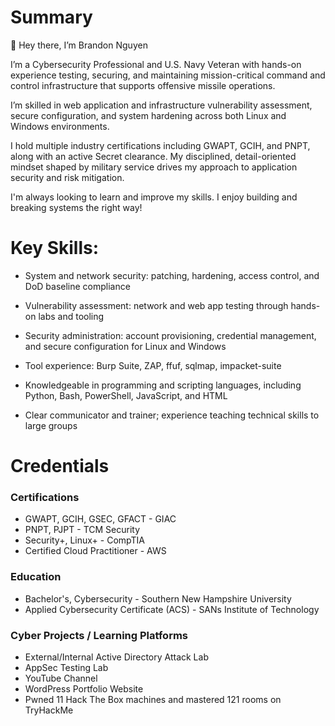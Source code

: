 # Summary
👋 Hey there, I’m Brandon Nguyen

I’m a Cybersecurity Professional and U.S. Navy Veteran with hands-on experience testing, securing, and maintaining mission-critical command and control infrastructure that supports offensive missile operations.

I’m skilled in web application and infrastructure vulnerability assessment, secure configuration, and system hardening across both Linux and Windows environments.

I hold multiple industry certifications including GWAPT, GCIH, and PNPT, along with an active Secret clearance. My disciplined, detail-oriented mindset shaped by military service drives my approach to application security and risk mitigation.

I'm always looking to learn and improve my skills. I enjoy building and breaking systems the right way!
# Key Skills:
- System and network security: patching, hardening, access control, and DoD baseline compliance

- Vulnerability assessment: network and web app testing through hands-on labs and tooling

- Security administration: account provisioning, credential management, and secure configuration for Linux and Windows

- Tool experience: Burp Suite, ZAP, ffuf, sqlmap, impacket-suite

- Knowledgeable in programming and scripting languages, including Python, Bash, PowerShell, JavaScript, and HTML

- Clear communicator and trainer; experience teaching technical skills to large groups
# Credentials
### Certifications
- GWAPT, GCIH, GSEC, GFACT - GIAC
- PNPT, PJPT - TCM Security
- Security+, Linux+ - CompTIA
- Certified Cloud Practitioner - AWS
### Education
- Bachelor's, Cybersecurity - Southern New Hampshire University
- Applied Cybersecurity Certificate (ACS) - SANs Institute of Technology
### Cyber Projects / Learning Platforms
- External/Internal Active Directory Attack Lab
- AppSec Testing Lab
- YouTube Channel
- WordPress Portfolio Website
- Pwned 11 Hack The Box machines and mastered 121 rooms on TryHackMe
